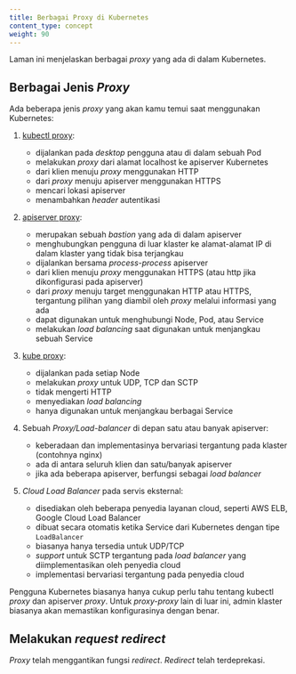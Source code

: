 ```yaml
---
title: Berbagai Proxy di Kubernetes
content_type: concept
weight: 90
---
```


<!-- overview -->
Laman ini menjelaskan berbagai <i>proxy</i> yang ada di dalam Kubernetes.


<!-- body -->

## Berbagai Jenis <i>Proxy</i>

Ada beberapa jenis <i>proxy</i> yang akan kamu temui saat menggunakan Kubernetes:

1.  [kubectl proxy](/docs/tasks/access-application-cluster/access-cluster/#directly-accessing-the-rest-api):

    - dijalankan pada <i>desktop</i> pengguna atau di dalam sebuah Pod
    - melakukan <i>proxy</i> dari alamat localhost ke apiserver Kubernetes
    - dari klien menuju <i>proxy</i> menggunakan HTTP
    - dari <i>proxy</i> menuju apiserver menggunakan HTTPS
    - mencari lokasi apiserver
    - menambahkan <i>header</i> autentikasi

1.  [apiserver proxy](/docs/tasks/access-application-cluster/access-cluster/#discovering-builtin-services):

    - merupakan sebuah <i>bastion</i> yang ada di dalam apiserver
    - menghubungkan pengguna di luar klaster ke alamat-alamat IP di dalam klaster yang tidak bisa terjangkau
    - dijalankan bersama <i>process-process</i> apiserver
    - dari klien menuju <i>proxy</i> menggunakan HTTPS (atau http jika dikonfigurasi pada apiserver)
    - dari <i>proxy</i> menuju target menggunakan HTTP atau HTTPS, tergantung pilihan yang diambil oleh <i>proxy</i> melalui informasi yang ada
    - dapat digunakan untuk menghubungi Node, Pod, atau Service
    - melakukan <i>load balancing</i> saat digunakan untuk menjangkau sebuah Service

1.  [kube proxy](/docs/concepts/services-networking/service/#ips-and-vips):

    - dijalankan pada setiap Node
    - melakukan <i>proxy</i> untuk UDP, TCP dan SCTP
    - tidak mengerti HTTP
    - menyediakan <i>load balancing</i>
    - hanya digunakan untuk menjangkau berbagai Service

1.  Sebuah <i>Proxy/Load-balancer</i> di depan satu atau banyak apiserver:

    - keberadaan dan implementasinya bervariasi tergantung pada klaster (contohnya nginx)
    - ada di antara seluruh klien dan satu/banyak apiserver
    - jika ada beberapa apiserver, berfungsi sebagai <i>load balancer</i>

1.  <i>Cloud Load Balancer</i> pada servis eksternal:

    - disediakan oleh beberapa penyedia layanan cloud, seperti AWS ELB, Google Cloud Load Balancer
    - dibuat secara otomatis ketika Service dari Kubernetes dengan tipe `LoadBalancer`
    - biasanya hanya tersedia untuk UDP/TCP
    - <i>support</i> untuk SCTP tergantung pada <i>load balancer</i> yang diimplementasikan oleh penyedia cloud
    - implementasi bervariasi tergantung pada penyedia cloud

Pengguna Kubernetes biasanya hanya cukup perlu tahu tentang kubectl <i>proxy</i> dan apiserver <i>proxy</i>.
Untuk <i>proxy-proxy</i> lain di luar ini, admin klaster biasanya akan memastikan konfigurasinya dengan benar.

## Melakukan <i>request redirect</i>

<i>Proxy</i> telah menggantikan fungsi <i>redirect</i>. <i>Redirect</i> telah terdeprekasi.


